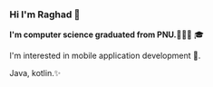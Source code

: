 ### Hi I'm Raghad 👋


**I'm computer science graduated from PNU.👩🏻‍💻** :mortar_board:

I'm interested in mobile application development :iphone:. 

Java, kotlin.:sparkles:

